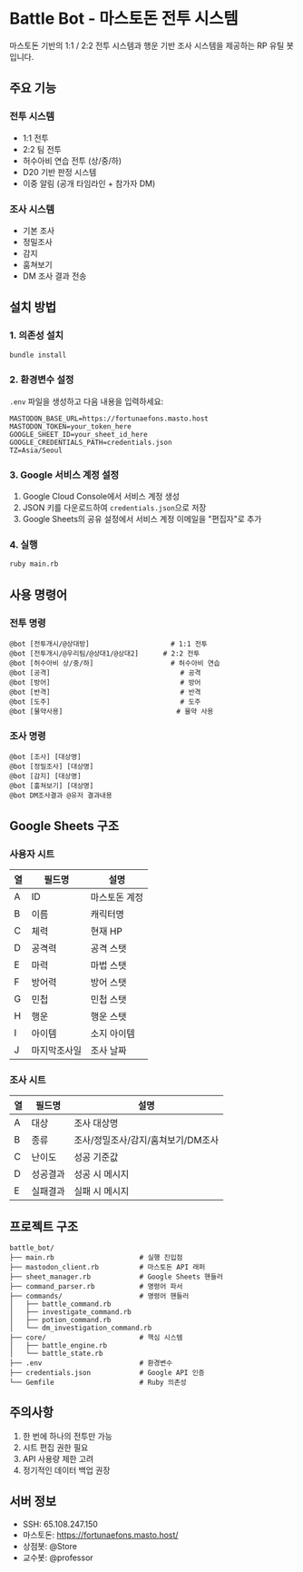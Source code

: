 # Battle Bot - 마스토돈 전투 시스템

마스토돈 기반의 1:1 / 2:2 전투 시스템과 행운 기반 조사 시스템을 제공하는 RP 유틸 봇입니다.

## 주요 기능

### 전투 시스템
- 1:1 전투
- 2:2 팀 전투
- 허수아비 연습 전투 (상/중/하)
- D20 기반 판정 시스템
- 이중 알림 (공개 타임라인 + 참가자 DM)

### 조사 시스템
- 기본 조사
- 정밀조사
- 감지
- 훔쳐보기
- DM 조사 결과 전송

## 설치 방법

### 1. 의존성 설치
```bash
bundle install
```

### 2. 환경변수 설정
`.env` 파일을 생성하고 다음 내용을 입력하세요:

```env
MASTODON_BASE_URL=https://fortunaefons.masto.host
MASTODON_TOKEN=your_token_here
GOOGLE_SHEET_ID=your_sheet_id_here
GOOGLE_CREDENTIALS_PATH=credentials.json
TZ=Asia/Seoul
```

### 3. Google 서비스 계정 설정
1. Google Cloud Console에서 서비스 계정 생성
2. JSON 키를 다운로드하여 `credentials.json`으로 저장
3. Google Sheets의 공유 설정에서 서비스 계정 이메일을 "편집자"로 추가

### 4. 실행
```bash
ruby main.rb
```

## 사용 명령어

### 전투 명령
```
@bot [전투개시/@상대방]                    # 1:1 전투
@bot [전투개시/@우리팀/@상대1/@상대2]      # 2:2 전투
@bot [허수아비 상/중/하]                   # 허수아비 연습
@bot [공격]                                # 공격
@bot [방어]                                # 방어
@bot [반격]                                # 반격
@bot [도주]                                # 도주
@bot [물약사용]                            # 물약 사용
```

### 조사 명령
```
@bot [조사] [대상명]
@bot [정밀조사] [대상명]
@bot [감지] [대상명]
@bot [훔쳐보기] [대상명]
@bot DM조사결과 @유저 결과내용
```

## Google Sheets 구조

### 사용자 시트
| 열 | 필드명 | 설명 |
|----|--------|------|
| A | ID | 마스토돈 계정 |
| B | 이름 | 캐릭터명 |
| C | 체력 | 현재 HP |
| D | 공격력 | 공격 스탯 |
| E | 마력 | 마법 스탯 |
| F | 방어력 | 방어 스탯 |
| G | 민첩 | 민첩 스탯 |
| H | 행운 | 행운 스탯 |
| I | 아이템 | 소지 아이템 |
| J | 마지막조사일 | 조사 날짜 |

### 조사 시트
| 열 | 필드명 | 설명 |
|----|--------|------|
| A | 대상 | 조사 대상명 |
| B | 종류 | 조사/정밀조사/감지/훔쳐보기/DM조사 |
| C | 난이도 | 성공 기준값 |
| D | 성공결과 | 성공 시 메시지 |
| E | 실패결과 | 실패 시 메시지 |

## 프로젝트 구조
```
battle_bot/
├── main.rb                     # 실행 진입점
├── mastodon_client.rb          # 마스토돈 API 래퍼
├── sheet_manager.rb            # Google Sheets 핸들러
├── command_parser.rb           # 명령어 파서
├── commands/                   # 명령어 핸들러
│   ├── battle_command.rb
│   ├── investigate_command.rb
│   ├── potion_command.rb
│   └── dm_investigation_command.rb
├── core/                       # 핵심 시스템
│   ├── battle_engine.rb
│   └── battle_state.rb
├── .env                        # 환경변수
├── credentials.json            # Google API 인증
└── Gemfile                     # Ruby 의존성
```

## 주의사항
1. 한 번에 하나의 전투만 가능
2. 시트 편집 권한 필요
3. API 사용량 제한 고려
4. 정기적인 데이터 백업 권장

## 서버 정보
- SSH: 65.108.247.150
- 마스토돈: https://fortunaefons.masto.host/
- 상점봇: @Store
- 교수봇: @professor
